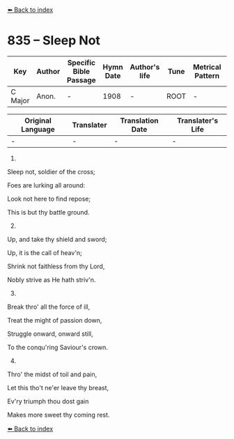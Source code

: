 [⬅️ Back to index](../README.md)

# 835 – Sleep Not

Key | Author   | Specific Bible Passage     |Hymn Date |Author's life |Tune |Metrical Pattern   |Composer/Source
-- | --------- | ---------------------------|----------|--------------|-----|-------------------|-------------  
C Major |Anon. |- |1908 |- |ROOT |- |F. E. Belden

Original Language | Translater | Translation Date   | Translater's Life  
----------------- | --------- | --------------------|-------------     
\- |- |- |-




1.

Sleep not, soldier of the cross;

Foes are lurking all around:

Look not here to find repose;

This is but thy battle ground.



2.

Up, and take thy shield and sword;

Up, it is the call of heav'n;

Shrink not faithless from thy Lord,

Nobly strive as He hath striv'n.



3.

Break thro' all the force of ill,

Treat the might of passion down,

Struggle onward, onward still,

To the conqu'ring Saviour's crown.



4.

Thro' the midst of toil and pain,

Let this tho't ne'er leave thy breast,

Ev'ry triumph thou dost gain

Makes more sweet thy coming rest.

[⬅️ Back to index](../README.md)

